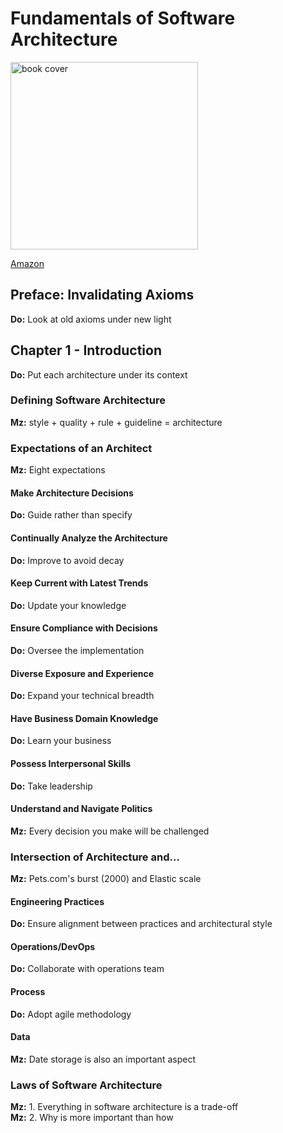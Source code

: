 # Fundamentals of Software Architecture

<img src="https://m.media-amazon.com/images/I/91HMsnYFsKL.jpg" width="300" alt="book cover" />

[Amazon](https://www.amazon.com/Fundamentals-Software-Architecture-Comprehensive-Characteristics/dp/1492043451)

## Preface: Invalidating Axioms

**Do:** Look at old axioms under new light 

<!-- stash
1. math is based on axioms | software world is ever-changing
2. state of dynamic equilibrium | chaotic change in the long-term | Kubernetes
3. question fundamental axioms regularly | think of dynamic equilibrium
4. all innovations lead to new capabilities and tradeoffs | XP -> CD -> DevOps -> Microservices -> Containerization -> Serverless

0. axiom: proposition regarded as being true
1. software world changes at a rapid pace
2. short equilibrium, long-term chaotic change
3. question old axioms
4. new capabilities and tradeoffs | XP -> CD -> DevOps -> Microservices -> Container -> Cloud
5. changes and today's perspective
6. emphasis on discipline
7. everything is a tradeoff
8. modern overview of software architecture
-->

<!-- 
### Conventions Used in This Book

- *Italic* - new things
- `Constant width` - program elements
- **`Constant width bold`** - type literally
- *`Constant width italic`* - to replace

### Using Code Examples

[Download](http://fundamentalsofsoftwarearchitecture.com) 
-->

## Chapter 1 - Introduction

**Do:** Put each architecture under its context

<!-- 
1. why no clearly defined career path?
2. no clear definition
3. scope of the field (Figure 1-1)
4. expanding role
5. dynamic problem (non-static)
6. outdated solutions
7. in need of reassessment
8. must study in context 
-->

### Defining Software Architecture

**Mz:** style + quality + rule + guideline = architecture

<!-- 
1. roadmap or blueprint? | what does it actually contains?
2. structure refers to architecture style (microkernel, microservices) | incomplete
3. characteristics refers to architecture quality | distinct from functionality
4. decisions represents rules of constructions | what is allowed and what is not
5. rules can be broken through variance | ARB
6. principles are guidelines rather than hard rules 
-->

### Expectations of an Architect

**Mz:** Eight expectations

<!-- 
1. emphasis on expectations rather than role
2. eight core expectations
    - make decisions
    - continually analyze
    - keep with trends
    - ensure compliance
    - diverse experience
    - business domain knowledge
    - interpersonal skills
    - navigate politics
3. succuss requires meeting these expectations 
-->

#### Make Architecture Decisions

**Do:** Guide rather than specify

<!-- 
1. purpose: guide your team
2. guide rather than specify (reactive-based framework vs. React.js)
3. help teams make the right choices | there is a line 
-->

#### Continually Analyze the Architecture

**Do:** Improve to avoid decay

<!-- 
1. purpose: make improvements
2. avoid structural decay
3. don't overlook testing and release environments | agility
4. requires holistic analysis 
-->

#### Keep Current with Latest Trends

**Do:** Update your knowledge

#### Ensure Compliance with Decisions

**Do:** Oversee the implementation

#### Diverse Exposure and Experience

**Do:** Expand your technical breadth

#### Have Business Domain Knowledge

**Do:** Learn your business

#### Possess Interpersonal Skills

**Do:** Take leadership

#### Understand and Navigate Politics

**Mz:** Every decision you make will be challenged

### Intersection of Architecture and...

**Mz:** Pets.com's burst (2000) and Elastic scale

#### Engineering Practices

<!-- - **Mz:** Process means how people organize and interact -->
<!-- - **Mz:** Flavors of agile includes scrum, Xp, lean and crystal -->
<!-- **Mz:** All architecture become iterative because of unknown unknowns -->
<!-- **Mz:** Practice is not process   -->
<!-- **Mz:** architectural style and engineering practices should from a symbiotic mesh   -->
<!-- **Do:** Build evolutionary architecture -->

**Do:** Ensure alignment between practices and architectural style

<!-- 1. Traditionally, software architecture and development process were a separate concern
2. Recent engineering advances have brought process concerns to software architecture
3. Due to unknown unknowns, focusing on engineering practices is crucial in software development
4. Unknown unknowns pose significant challenges to software systems. 
5. An iterative process aligns better with the nature of software architecture.
6. The architectural style and engineering practices should harmonize. -->

#### Operations/DevOps

**Do:** Collaborate with operations team

#### Process

**Do:** Adopt agile methodology

#### Data

**Mz:** Date storage is also an important aspect

### Laws of Software Architecture

**Mz:** 1. Everything in software architecture is a trade-off  
**Mz:** 2. Why is more important than how
